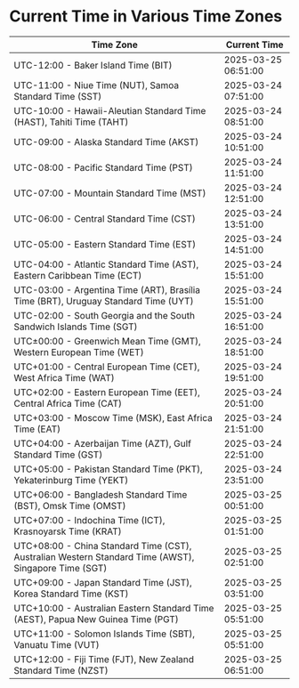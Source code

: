 # Current Time in Various Time Zones

| Time Zone | Current Time |
|-----------|--------------|
| UTC-12:00 - Baker Island Time (BIT) | 2025-03-25 06:51:00 |
| UTC-11:00 - Niue Time (NUT), Samoa Standard Time (SST) | 2025-03-24 07:51:00 |
| UTC-10:00 - Hawaii-Aleutian Standard Time (HAST), Tahiti Time (TAHT) | 2025-03-24 08:51:00 |
| UTC-09:00 - Alaska Standard Time (AKST) | 2025-03-24 10:51:00 |
| UTC-08:00 - Pacific Standard Time (PST) | 2025-03-24 11:51:00 |
| UTC-07:00 - Mountain Standard Time (MST) | 2025-03-24 12:51:00 |
| UTC-06:00 - Central Standard Time (CST) | 2025-03-24 13:51:00 |
| UTC-05:00 - Eastern Standard Time (EST) | 2025-03-24 14:51:00 |
| UTC-04:00 - Atlantic Standard Time (AST), Eastern Caribbean Time (ECT) | 2025-03-24 15:51:00 |
| UTC-03:00 - Argentina Time (ART), Brasília Time (BRT), Uruguay Standard Time (UYT) | 2025-03-24 15:51:00 |
| UTC-02:00 - South Georgia and the South Sandwich Islands Time (SGT) | 2025-03-24 16:51:00 |
| UTC±00:00 - Greenwich Mean Time (GMT), Western European Time (WET) | 2025-03-24 18:51:00 |
| UTC+01:00 - Central European Time (CET), West Africa Time (WAT) | 2025-03-24 19:51:00 |
| UTC+02:00 - Eastern European Time (EET), Central Africa Time (CAT) | 2025-03-24 20:51:00 |
| UTC+03:00 - Moscow Time (MSK), East Africa Time (EAT) | 2025-03-24 21:51:00 |
| UTC+04:00 - Azerbaijan Time (AZT), Gulf Standard Time (GST) | 2025-03-24 22:51:00 |
| UTC+05:00 - Pakistan Standard Time (PKT), Yekaterinburg Time (YEKT) | 2025-03-24 23:51:00 |
| UTC+06:00 - Bangladesh Standard Time (BST), Omsk Time (OMST) | 2025-03-25 00:51:00 |
| UTC+07:00 - Indochina Time (ICT), Krasnoyarsk Time (KRAT) | 2025-03-25 01:51:00 |
| UTC+08:00 - China Standard Time (CST), Australian Western Standard Time (AWST), Singapore Time (SGT) | 2025-03-25 02:51:00 |
| UTC+09:00 - Japan Standard Time (JST), Korea Standard Time (KST) | 2025-03-25 03:51:00 |
| UTC+10:00 - Australian Eastern Standard Time (AEST), Papua New Guinea Time (PGT) | 2025-03-25 05:51:00 |
| UTC+11:00 - Solomon Islands Time (SBT), Vanuatu Time (VUT) | 2025-03-25 05:51:00 |
| UTC+12:00 - Fiji Time (FJT), New Zealand Standard Time (NZST) | 2025-03-25 06:51:00 |
